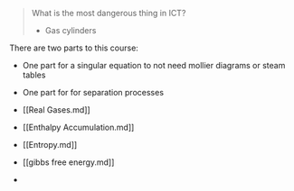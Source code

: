 > What is the most dangerous thing in ICT?
> *  Gas cylinders

There are two parts to this course:
* One part for a singular equation to not need mollier diagrams or steam tables
* One part for for separation processes

* [[Real Gases.md]]
* [[Enthalpy Accumulation.md]]
* [[Entropy.md]]
* [[gibbs free energy.md]]
* 
